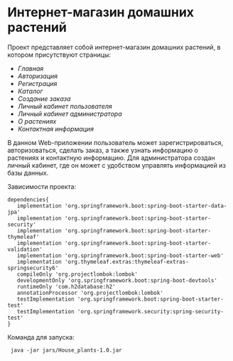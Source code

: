 # Интернет-магазин домашних растений
Проект представляет собой интернет-магазин домашних растений, в котором присутствуют страницы:
* _Главная_
* _Авторизация_
* _Регистрация_
* _Каталог_
* _Создание заказа_
* _Личный кабинет пользователя_
* _Личный кабинет администратора_
* _О растениях_
* _Контактная информация_

В данном Web-приложении пользователь может зарегистрироваться, авторизоваться, сделать заказ, а также узнать информацию о растениях и контактную информацию. Для администратора создан личный кабинет, где он может с удобством управлять информацией из базы данных.

Зависимости проекта:
 ```
 dependencies{
    implementation 'org.springframework.boot:spring-boot-starter-data-jpa'
	implementation 'org.springframework.boot:spring-boot-starter-security'
	implementation 'org.springframework.boot:spring-boot-starter-thymeleaf'
	implementation 'org.springframework.boot:spring-boot-starter-validation'
	implementation 'org.springframework.boot:spring-boot-starter-web'
	implementation 'org.thymeleaf.extras:thymeleaf-extras-springsecurity6'
	compileOnly 'org.projectlombok:lombok'
	developmentOnly 'org.springframework.boot:spring-boot-devtools'
	runtimeOnly 'com.h2database:h2'
	annotationProcessor 'org.projectlombok:lombok'
	testImplementation 'org.springframework.boot:spring-boot-starter-test'
	testImplementation 'org.springframework.security:spring-security-test'
}
 ```

Команда для запуска:
 ```
  java -jar jars/House_plants-1.0.jar
 ```
